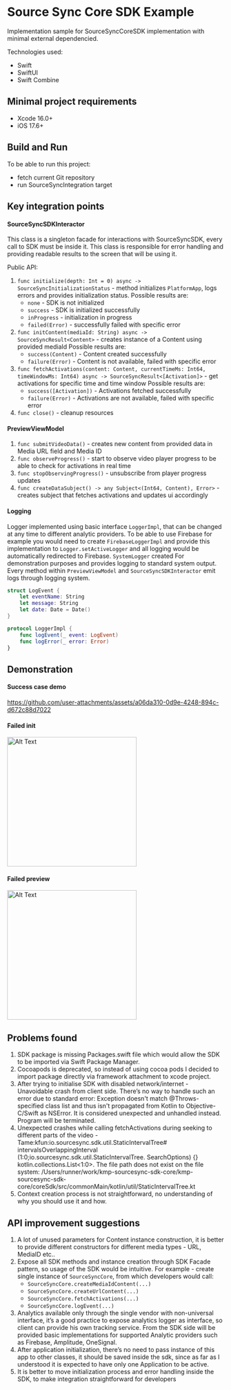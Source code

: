 # Source Sync Core SDK Example

Implementation sample for SourceSyncCoreSDK implementation with minimal external dependencied.

Technologies used:

- Swift
- SwiftUI
- Swift Combine

## Minimal project requirements

- Xcode 16.0+
- iOS 17.6+

## Build and Run
To be able to run this project:
- fetch current Git repository
- run SourceSyncIntegration target

## Key integration points
#### SourceSyncSDKInteractor
This class is a singleton facade for interactions with SourceSyncSDK, every call to SDK must be inside it. This class is responsible for error handling and providing readable results to the screen that will be using it.

Public API:
1. `func initialize(depth: Int = 0) async -> SourceSyncInitializationStatus` - method initializes `PlatformApp`, logs errors and provides initialization status.
   Possible results are:
   - `none` - SDK is not initialized
   - `success` - SDK is initialized successfully
   - `inProgress` - initialization in progress
   - `failed(Error)` - successfully failed with specific error
2. `func initContent(mediaId: String) async -> SourceSyncResult<Content>` - creates instance of a Content using provided mediaId
   Possible results are:
   - `success(Content)` - Content created successfully
   - `failure(Error)` - Content is not available, failed with specific error
3. `func fetchActivations(content: Content, currentTimeMs: Int64, timeWindowMs: Int64) async -> SourceSyncResult<[Activation]>` - get activations for specific time and time window
   Possible results are:
   - `success([Activation])` - Activations fetched successfully
   - `failure(Error)` - Activations are not available, failed with specific error
4. `func close()` - cleanup resources
#### PreviewViewModel
1. `func submitVideoData()` - creates new content from provided data in Media URL field and Media ID
2. `func observeProgress()` - start to observe video player progress to be able to check for activations in real time
3. `func stopObservingProgress()` - unsubscribe from player progress updates
4. `func createDataSubject() -> any Subject<(Int64, Content), Error>` - creates subject that fetches activations and updates ui accordingly

#### Logging

Logger implemented using basic interface `LoggerImpl`, that can be changed at any time to different analytic providers. 
To be able to use Firebase for example you would need to create `FirebaseLoggerImpl` and provide this implementation to `Logger.setActiveLogger` and all logging would be automatically redirected to Firebase. 
`SystemLogger` created For demonstration purposes and provides logging to standard system output.
Every method within `PreviewViewModel` and `SourceSyncSDKInteractor` emit logs through logging system.

```swift
struct LogEvent {
    let eventName: String
    let message: String
    let date: Date = Date()
}

protocol LoggerImpl {
    func logEvent(_ event: LogEvent)
    func logError(_ error: Error)
}
```

## Demonstration
#### Success case demo
https://github.com/user-attachments/assets/a06da310-0d9e-4248-894c-d672c88d7022

#### Failed init
<img src="Demo/init_error.png" alt="Alt Text" width="300">

#### Failed preview
<img src="Demo/preview_error.png" alt="Alt Text" width="300">

## Problems found
1. SDK package is missing Packages.swift file which would allow the SDK to be imported via Swift Package Manager.
2. Cocoapods is deprecated, so instead of using cocoa pods I decided to import package directly via framework attachment to xcode project.
3. After trying to initialise SDK with disabled network/internet - Unavoidable crash from client side. There’s no way to handle such an error due to standard error: Exception doesn't match @Throws-specified class list and thus isn't propagated from Kotlin to Objective-C/Swift as NSError. It is considered unexpected and unhandled instead. Program will be terminated.
4. Unexpected crashes while calling fetchActivations during seeking to different parts of the video - Tame:kfun:io.sourcesync.sdk.util.StaticIntervalTree# intervalsOverlappingInterval (1:0;io.sourcesync.sdk.util.StaticIntervalTree. SearchOptions) {} kotlin.collections.List<1:0>. The file path does not exist on the file system: /Users/runner/work/kmp-sourcesync-sdk-core/kmp-sourcesync-sdk-core/coreSdk/src/commonMain/kotlin/util/StaticIntervalTree.kt
5. Context creation process is not straightforward, no understanding of why you should use it and how.

## API improvement suggestions

1. A lot of unused parameters for Content instance construction, it is better to provide different constructors for different media types - URL, MediaID etc..
2. Expose all SDK methods and instance creation through SDK Facade pattern, so usage of the SDK would be intuitive. For example - create single instance of `SourceSyncCore`, from which developers would call:
   - `SourceSyncCore.createMediaIdContent(...)`
   - `SourceSyncCore.createUrlContent(...)`
   - `SourceSyncCore.fetchActivations(...)`
   - `SourceSyncCore.logEvent(...)`
3. Analytics available only through the single vendor with non-universal interface, it’s a good practice to expose analytics logger as interface, so client can provide his own tracking service. From the SDK side will be provided basic implementations for supported Analytic providers such as Firebase, Amplitude, OneSignal.
4.  After application initialization, there’s no need to pass instance of this app to other classes, it should be saved inside the sdk, since as far as I understood it is expected to have only one Application to be active.
5. It is better to move initialization process and error handling inside the SDK, to make integration straightforward for developers
